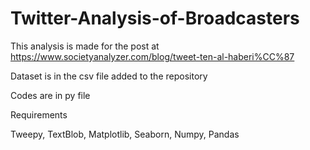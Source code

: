 # Twitter-Analysis-of-Broadcasters

This analysis is made for the post at https://www.societyanalyzer.com/blog/tweet-ten-al-haberi%CC%87 

Dataset is in the csv file added to the repository

Codes are in py file

Requirements

Tweepy, TextBlob, Matplotlib, Seaborn, Numpy, Pandas
